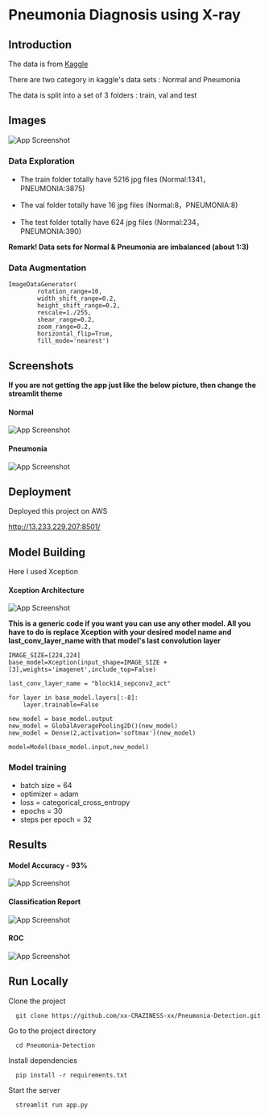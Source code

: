 
# Pneumonia Diagnosis using X-ray

## Introduction

The data is from [Kaggle](https://www.kaggle.com/paultimothymooney/chest-xray-pneumonia)

There are two category in kaggle's data sets : Normal and Pneumonia

The data is  split into a set of  3 folders : train, val and test


## Images

![App Screenshot](https://github.com/xx-CRAZINESS-xx/Pneumonia-Detection/blob/main/images/folder%20image.png)

### Data Exploration

* The train folder totally have 5216 jpg files (Normal:1341，PNEUMONIA:3875)

* The val folder totally have 16 jpg files (Normal:8，PNEUMONIA:8)

* The test folder totally have 624 jpg files (Normal:234，PNEUMONIA:390)

**Remark\! Data sets for Normal & Pneumonia are imbalanced (about 1:3)**

### Data Augmentation

```
ImageDataGenerator(
        rotation_range=10,
        width_shift_range=0.2,
        height_shift_range=0.2,
        rescale=1./255,
        shear_range=0.2,
        zoom_range=0.2,
        horizontal_flip=True,
        fill_mode='nearest')
```

## Screenshots
**If you are not getting the app just like the below picture, then change the streamlit 
theme**

#### Normal
![App Screenshot](https://github.com/xx-CRAZINESS-xx/Pneumonia-Detection/blob/main/images/normal.png)

#### Pneumonia
![App Screenshot](https://github.com/xx-CRAZINESS-xx/Pneumonia-Detection/blob/main/images/pneumonia.png)
## Deployment

Deployed this project on AWS

http://13.233.229.207:8501/


## Model Building


Here I used Xception 

####  Xception Architecture
![App Screenshot](https://github.com/xx-CRAZINESS-xx/Pneumonia-Detection/blob/main/images/xception.png)

**This is a generic code if you want you can use any other model.
All you have to do is replace Xception with your desired model name and last_conv_layer_name with that model's last convolution layer**

```
IMAGE_SIZE=[224,224]
base_model=Xception(input_shape=IMAGE_SIZE + [3],weights='imagenet',include_top=False)

last_conv_layer_name = "block14_sepconv2_act"

for layer in base_model.layers[:-8]:
    layer.trainable=False

```

```
new_model = base_model.output
new_model = GlobalAveragePooling2D()(new_model)
new_model = Dense(2,activation='softmax')(new_model)

model=Model(base_model.input,new_model)

```
### Model training

* batch size = 64
* optimizer = adam
* loss =  categorical_cross_entropy
* epochs = 30 
* steps per epoch = 32

 

## Results
#### Model Accuracy - 93%
![App Screenshot](https://github.com/xx-CRAZINESS-xx/Pneumonia-Detection/blob/main/images/model_accuracy.png)

#### Classification Report
![App Screenshot](https://github.com/xx-CRAZINESS-xx/Pneumonia-Detection/blob/main/images/classification_report.png)

#### ROC 
![App Screenshot](https://github.com/xx-CRAZINESS-xx/Pneumonia-Detection/blob/main/images/roc.png)

## Run Locally

Clone the project

```
  git clone https://github.com/xx-CRAZINESS-xx/Pneumonia-Detection.git
```

Go to the project directory

```
  cd Pneumonia-Detection
```

Install dependencies

```
  pip install -r requirements.txt
```

Start the server

```
  streamlit run app.py
```

